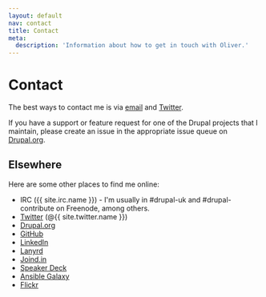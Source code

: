 ```yaml
---
layout: default
nav: contact
title: Contact
meta:
  description: 'Information about how to get in touch with Oliver.'
---
```

# Contact

The best ways to contact me is via <a href="mailto:{{ site.email }}?subject=Email from {{ site.short_url }}">email</a> and <a href="{{ site.twitter.url }}">Twitter</a>.

If you have a support or feature request for one of the Drupal projects that I maintain, please create an issue in the appropriate issue queue on [Drupal.org](https://www.drupal.org).

## Elsewhere

Here are some other places to find me online:

* IRC ({{ site.irc.name }}) - I'm usually in #drupal-uk and #drupal-contribute on Freenode, among others.
* <a href="{{ site.twitter.url }}">Twitter</a> (@{{ site.twitter.name }})
* <a href="{{ site.drupalorg.url_nice }}">Drupal.org</a>
* <a href="{{ site.github.url }}">GitHub</a>
* <a href="{{ site.linkedin.url }}">LinkedIn</a>
* <a href="{{ site.lanyrd.url }}">Lanyrd</a>
* <a href="{{ site.joindin.url }}">Joind.in</a>
* <a href="{{ site.speakerdeck.url }}">Speaker Deck</a>
* <a href="{{ site.ansible_galaxy.url }}">Ansible Galaxy</a>
* <a href="{{ site.flickr.url }}">Flickr</a>
